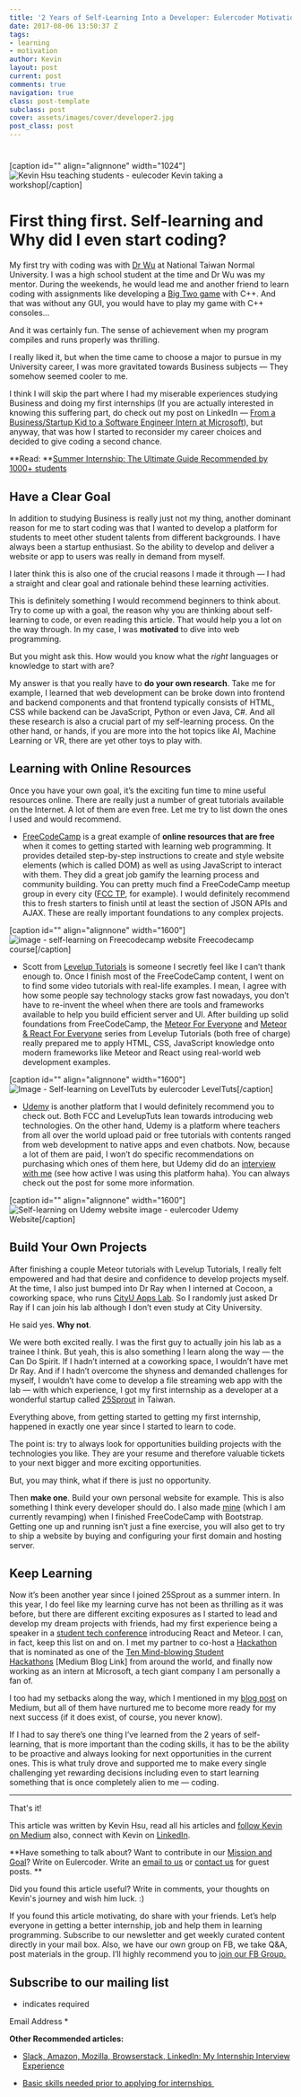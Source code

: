 ```yaml
---
title: '2 Years of Self-Learning Into a Developer: Eulercoder Motivation'
date: 2017-08-06 13:50:37 Z
tags:
- learning
- motivation
author: Kevin
layout: post
current: post
comments: true
navigation: true
class: post-template
subclass: post
cover: assets/images/cover/developer2.jpg
post_class: post
---
```


# 


[caption id="" align="alignnone" width="1024"]![Kevin Hsu teaching students - eulecoder](https://cdn-images-1.medium.com/max/1600/1*6Z_FxH-h8rcfDdGb9-gn1w.jpeg) Kevin taking a workshop[/caption]


# First thing first. Self-learning and Why did I even start coding?


My first try with coding was with [Dr Wu](https://www.youtube.com/user/sdwuntnu) at National Taiwan Normal University. I was a high school student at the time and Dr Wu was my mentor. During the weekends, he would lead me and another friend to learn coding with assignments like developing a [Big Two game](https://en.wikipedia.org/wiki/Big_two) with C++. And that was without any GUI, you would have to play my game with C++ consoles…

And it was certainly fun. The sense of achievement when my program compiles and runs properly was thrilling.

I really liked it, but when the time came to choose a major to pursue in my University career, I was more gravitated towards Business subjects — They somehow seemed cooler to me.

I think I will skip the part where I had my miserable experiences studying Business and doing my first internships (If you are actually interested in knowing this suffering part, do check out my post on LinkedIn — [From a Business/Startup Kid to a Software Engineer Intern at Microsoft](https://www.linkedin.com/pulse/from-businessstartup-kid-software-engineer-intern-microsoft-hsu)), but anyway, that was how I started to reconsider my career choices and decided to give coding a second chance.

**Read: **[Summer Internship: The Ultimate Guide Recommended by 1000+ students](http://eulercoder.me/2017/07/summer-internship-ultimate-guide/)


## Have a Clear Goal


In addition to studying Business is really just not my thing, another dominant reason for me to start coding was that I wanted to develop a platform for students to meet other student talents from different backgrounds. I have always been a startup enthusiast. So the ability to develop and deliver a website or app to users was really in demand from myself.

I later think this is also one of the crucial reasons I made it through — I had a straight and clear goal and rationale behind these learning activities.

This is definitely something I would recommend beginners to think about. Try to come up with a goal, the reason why you are thinking about self-learning to code, or even reading this article. That would help you a lot on the way through. In my case, I was **motivated** to dive into web programming.

But you might ask this. How would you know what the _right_ languages or knowledge to start with are?

My answer is that you really have to **do your own research**. Take me for example, I learned that web development can be broke down into frontend and backend components and that frontend typically consists of HTML, CSS while backend can be JavaScript, Python or even Java, C#. And all these research is also a crucial part of my self-learning process. On the other hand, or hands, if you are more into the hot topics like AI, Machine Learning or VR, there are yet other toys to play with.

<!-- more -->

## Learning with Online Resources


Once you have your own goal, it’s the exciting fun time to mine useful resources online. There are really just a number of great tutorials available on the Internet. A lot of them are even free. Let me try to list down the ones I used and would recommend.



 	
  * [FreeCodeCamp](https://www.freecodecamp.org/) is a great example of **online resources that are free** when it comes to getting started with learning web programming. It provides detailed step-by-step instructions to create and style website elements (which is called DOM) as well as using JavaScript to interact with them. They did a great job gamify the learning process and community building. You can pretty much find a FreeCodeCamp meetup group in every city ([FCC TP](https://www.facebook.com/groups/free.code.camp.taipei/), for example). I would definitely recommend this to fresh starters to finish until at least the section of JSON APIs and AJAX. These are really important foundations to any complex projects.


[caption id="" align="alignnone" width="1600"]![image - self-learning on Freecodecamp website](https://cdn-images-1.medium.com/max/1600/0*5X-j0zr9ZV4Qgt4c.png) Freecodecamp course[/caption]



 	
  * Scott from [Levelup Tutorials](https://leveluptutorials.com/) is someone I secretly feel like I can’t thank enough to. Once I finish most of the FreeCodeCamp content, I went on to find some video tutorials with real-life examples. I mean, I agree with how some people say technology stacks grow fast nowadays, you don’t have to re-invent the wheel when there are tools and frameworks available to help you build efficient server and UI. After building up solid foundations from FreeCodeCamp, the [Meteor For Everyone](https://www.leveluptutorials.com/tutorials/meteor-1-4-for-everyone) and [Meteor & React For Everyone](https://www.leveluptutorials.com/tutorials/meteor-react-for-everyone) series from Levelup Tutorials (both free of charge) really prepared me to apply HTML, CSS, JavaScript knowledge onto modern frameworks like Meteor and React using real-world web development examples.


[caption id="" align="alignnone" width="1600"]![Image - Self-learning on LevelTuts by eulercoder](https://cdn-images-1.medium.com/max/1600/0*DhmwZYDF_IbEQIK5.png) LevelTuts[/caption]



 	
  * [Udemy](https://www.udemy.com/) is another platform that I would definitely recommend you to check out. Both FCC and LevelupTuts lean towards introducing web technologies. On the other hand, Udemy is a platform where teachers from all over the world upload paid or free tutorials with contents ranged from web development to native apps and even chatbots. Now, because a lot of them are paid, I won’t do specific recommendations on purchasing which ones of them here, but Udemy did do an [interview with me](https://about.udemy.com/students/student-profile-kevin-hsu/) (see how active I was using this platform haha). You can always check out the post for some more information.


[caption id="" align="alignnone" width="1600"]![Self-learning on Udemy website image - eulercoder](https://cdn-images-1.medium.com/max/1600/0*KhRymPHcW44IoIky.png) Udemy Website[/caption]


## Build Your Own Projects


After finishing a couple Meteor tutorials with Levelup Tutorials, I really felt empowered and had that desire and confidence to develop projects myself. At the time, I also just bumped into Dr Ray when I interned at Cocoon, a coworking space, who runs [CityU Apps Lab](http://appslab.hk/). So I randomly just asked Dr Ray if I can join his lab although I don’t even study at City University.

He said yes. **Why not**.

We were both excited really. I was the first guy to actually join his lab as a trainee I think. But yeah, this is also something I learn along the way — the Can Do Spirit. If I hadn’t interned at a coworking space, I wouldn’t have met Dr Ray. And if I hadn’t overcome the shyness and demanded challenges for myself, I wouldn’t have come to develop a file streaming web app with the lab — with which experience, I got my first internship as a developer at a wonderful startup called [25Sprout](http://www.25sprout.com/) in Taiwan.

Everything above, from getting started to getting my first internship, happened in exactly one year since I started to learn to code.

The point is: try to always look for opportunities building projects with the technologies you like. They are your resume and therefore valuable tickets to your next bigger and more exciting opportunities.

But, you may think, what if there is just no opportunity.

Then **make one**. Build your own personal website for example. This is also something I think every developer should do. I also made [mine](http://kevinhsu.info/) (which I am currently revamping) when I finished FreeCodeCamp with Bootstrap. Getting one up and running isn’t just a fine exercise, you will also get to try to ship a website by buying and configuring your first domain and hosting server.


## Keep Learning


Now it’s been another year since I joined 25Sprout as a summer intern. In this year, I do feel like my learning curve has not been as thrilling as it was before, but there are different exciting exposures as I started to lead and develop my dream projects with friends, had my first experience being a speaker in a [student tech conference](https://www.youtube.com/watch?v=auNTp1lc2ZE) introducing React and Meteor. I can, in fact, keep this list on and on. I met my partner to co-host a [Hackathon](http://ecjamming.tech/) that is nominated as one of the [Ten Mind-blowing Student Hackathons](https://medium.com/@dottechdomains/10-mind-blowing-student-hackathons-from-around-the-world-833c139f8026) [Medium Blog Link] from around the world, and finally now working as an intern at Microsoft, a tech giant company I am personally a fan of.

I too had my setbacks along the way, which I mentioned in my [blog post](https://www.linkedin.com/pulse/from-businessstartup-kid-software-engineer-intern-microsoft-hsu) on Medium, but all of them have nurtured me to become more ready for my next success (if it does exist, of course, you never know).

If I had to say there’s one thing I’ve learned from the 2 years of self-learning, that is more important than the coding skills, it has to be the ability to be proactive and always looking for next opportunities in the current ones. This is what truly drove and supported me to make every single challenging yet rewarding decisions including even to start learning something that is once completely alien to me — coding.



* * *



That's it!

This article was written by Kevin Hsu, read all his articles and [follow Kevin on Medium](https://medium.com/@kevin.wcb) also, connect with Kevin on [LinkedIn](https://www.linkedin.com/in/kai-chun-kevin-hsu-5428bbb4/).

**Have something to talk about? Want to contribute in our [Mission and Goal](http://eulercoder.me/about)? Write on Eulercoder. Write an [email to us](mailto:hi@eulercoder.me) or [contact us](http://eulercoder.me/contact) for guest posts. **

Did you found this article useful? Write in comments, your thoughts on Kevin's journey and wish him luck. :)

If you found this article motivating, do share with your friends. Let’s help everyone in getting a better internship, job and help them in learning programming. Subscribe to our newsletter and get weekly curated content directly in your mail box. Also, we have our own group on FB, we take Q&A, post materials in the group. I’ll highly recommend you to [join our FB Group.](https://www.facebook.com/groups/eulercoder)












## Subscribe to our mailing list




* indicates required




Email Address *























**Other Recommended articles:**



 	
  * [Slack, Amazon, Mozilla, Browserstack, LinkedIn: My Internship Interview Experience](http://eulercoder.me/2017/07/slack-amazon-mozilla-linkedin-interview/)

 	
  * [Basic skills needed prior to applying for internships ](http://eulercoder.me/2017/07/basic-skills-needed-internship/)


